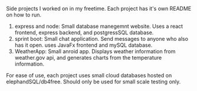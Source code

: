 Side projects I worked on in my freetime. Each project has it's own README on how to run.

1. express and node: Small database manegemnt website. Uses a react frontend, express backend, and postgressSQL database.
2. sprint boot: Small chat application. Send messages to anyone who also has it open. uses JavaFx frontend and mySQL database.
3. WeatherApp: Small anroid app. Displays weather information from weather.gov api, and generates charts from the temperature information.

For ease of use, each project uses small cloud databases hosted on elephandSQL/db4free. Should only be used for small scale testing only.
